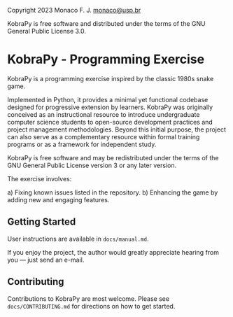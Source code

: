 Copyright 2023 Monaco F. J. <monaco@usp.br>

KobraPy is free software and distributed under the terms of the GNU General
Public License 3.0.

KobraPy - Programming Exercise
==============================

KobraPy is a programming exercise inspired by the classic 1980s snake game.

Implemented in Python, it provides a minimal yet functional codebase designed
for progressive extension by learners. KobraPy was originally conceived as an
instructional resource to introduce undergraduate computer science students to
open-source development practices and project management methodologies. Beyond
this initial purpose, the project can also serve as a complementary resource
within formal training programs or as a framework for independent study.

KobraPy is free software and may be redistributed under the terms of the GNU
General Public License version 3 or any later version.

The exercise involves:

a) Fixing known issues listed in the repository. b) Enhancing the game by adding
new and engaging features.

Getting Started
------------------------------

User instructions are available in `docs/manual.md`.

If you enjoy the project, the author would greatly appreciate hearing from you —
just send an e-mail.

Contributing
------------------------------

Contributions to KobraPy are most welcome. Please see `docs/CONTRIBUTING.md` for
directions on how to get started.